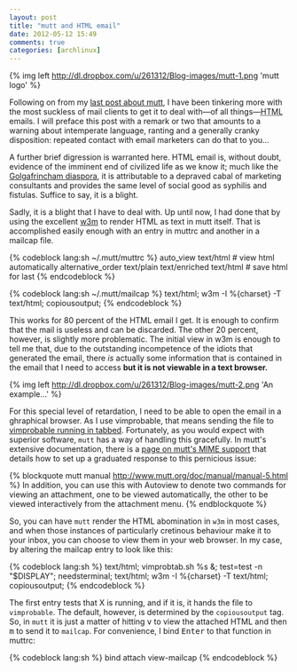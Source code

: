 ```yaml
---
layout: post
title: "mutt and HTML email"
date: 2012-05-12 15:49
comments: true
categories: [archlinux]
---
```


{% img left http://dl.dropbox.com/u/261312/Blog-images/mutt-1.png 'mutt logo' %}

Following on from my [last post about mutt](http://jasonwryan.com/blog/2012/04/21/lbdb/ 
'Using mutt, LDAP and SSL'),
I have been tinkering more with the most suckless of mail clients to 
get it to deal with—of all things—<acronym title="HyperText Markup Language">HTML</acronym>
emails. I will preface this post with a remark or two that amounts to a warning about
intemperate language, ranting and a generally cranky disposition: repeated contact with
email marketers can do that to you…

A further  brief digression is warranted here. HTML email is, without doubt, 
evidence of the imminent end of civilized life as we know it; much like the 
[Golgafrincham diaspora](http://en.wikipedia.org/wiki/Places_in_The_Hitchhiker\'s_Guide_to_the_Galaxy#Golgafrincham
'Wikipedia entry on HHGTTG'), it is attributable to a depraved cabal of marketing consultants
and provides the same level of social good as syphilis and fistulas. Suffice to say, it is a blight.

Sadly, it is a blight that I have to deal with. Up until now, I had done that by using the
excellent [w3m](http://w3m.sourceforge.net/ 'w3m homepage on sourceforge') to render 
HTML as text in mutt itself. That is accomplished easily enough with an entry in 
<span class="file">muttrc</span> and another in a <span class="file">mailcap</span> file.

{% codeblock lang:sh ~/.mutt/muttrc %}
auto_view text/html                                      # view html automatically
alternative_order text/plain text/enriched text/html     # save html for last
{% endcodeblock %}

{% codeblock lang:sh ~/.mutt/mailcap %}
text/html; w3m -I %{charset} -T text/html; copiousoutput;
{% endcodeblock %}

This works for 80 percent of the HTML email I get. It is enough to confirm that the mail is useless
and can be discarded. The other 20 percent, however, is slightly more problematic. The initial
view in w3m is enough to tell me that, due to the outstanding incompetence of the idiots that
generated the email, there *is* actually some information that is contained in the email that I need
to access **but it is not viewable in a text browser.** 

{% img left http://dl.dropbox.com/u/261312/Blog-images/mutt-2.png 'An example…' %}

For this special level of retardation, I need to be able to open the email in a ghraphical browser.
As I use vimprobable, that means sending the file to 
[vimprobable running in tabbed](http://jasonwryan.com/blog/2011/06/26/using-vimprobable/
'My post on Using vimprobable'). Fortunately, as you would expect with superior software,
`mutt` has a way of handling this gracefully. In mutt's extensive documentation, there is a 
[page on mutt's MIME support](http://www.mutt.org/doc/manual/manual-5.html 'Go and read it…')
that details how to set up a graduated response to this pernicious issue:

{% blockquote mutt manual http://www.mutt.org/doc/manual/manual-5.html %}
In addition, you can use this with Autoview to denote two commands for viewing
an attachment, one to be viewed automatically, the other to be viewed
interactively from the attachment menu. 
{% endblockquote %}

So, you can have `mutt` render the HTML abomination in `w3m` in most cases, and when those
instances of particularly cretinous behaviour make it to your inbox, you can choose to
view them in your web browser. In my case, by altering the <span class="file">mailcap</span>
entry to look like this:

{% codeblock lang:sh %}
text/html; vimprobtab.sh %s &; test=test -n "$DISPLAY"; needsterminal;
text/html; w3m -I %{charset} -T text/html; copiousoutput;
{% endcodeblock %}

The first entry tests that X is running, and if it is, it hands the file to `vimprobable`. The
default, however, is determined by the `copiousoutput` tag. So, in `mutt` it is just a matter
of hitting <kbd>v</kbd> to view the attached HTML and then <kbd>m</kbd> to send it to `mailcap`.
For convenience, I bind <kbd>Enter</kbd> to that function in <span class="file">muttrc</span>:

{% codeblock lang:sh %}
bind attach <return>    view-mailcap
{% endcodeblock %}
